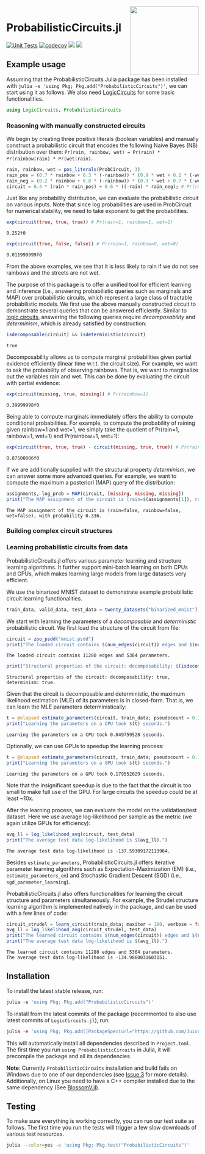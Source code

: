 <img align="right" width="180px" src="https://avatars.githubusercontent.com/u/58918144?s=200&v=4">

<!-- DO NOT EDIT README.md directly, instead edit docs/README.jl and generate the markdown-->

# Probabilistic<wbr>Circuits<wbr>.jl

[![Unit Tests](https://github.com/Juice-jl/ProbabilisticCircuits.jl/workflows/Unit%20Tests/badge.svg)](https://github.com/Juice-jl/ProbabilisticCircuits.jl/actions?query=workflow%3A%22Unit+Tests%22+branch%3Amaster)  [![codecov](https://codecov.io/gh/Juice-jl/ProbabilisticCircuits.jl/branch/master/graph/badge.svg)](https://codecov.io/gh/Juice-jl/ProbabilisticCircuits.jl) [![](https://img.shields.io/badge/docs-stable-green.svg)](https://juice-jl.github.io/ProbabilisticCircuits.jl/stable) [![](https://img.shields.io/badge/docs-dev-blue.svg)](https://juice-jl.github.io/ProbabilisticCircuits.jl/dev)

## Example usage


Assuming that the ProbabilisticCircuits Julia package has been installed with `julia -e 'using Pkg; Pkg.add("ProbabilisticCircuits")'`, we can start using it as follows. We also need [LogicCircuits](https://github.com/Juice-jl/LogicCircuits.jl) for some basic functionalities.

```julia
using LogicCircuits, ProbabilisticCircuits
```

### Reasoning with manually constructed circuits

We begin by creating three positive literals (boolean variables) and manually construct a probabilistic circuit that encodes the following Naive Bayes (NB) distribution over them: `Pr(rain, rainbow, wet) = Pr(rain) * Pr(rainbow|rain) * Pr(wet|rain)`.

```julia
rain, rainbow, wet = pos_literals(ProbCircuit, 3)
rain_pos = (0.7 * rainbow + 0.3 * (-rainbow)) * (0.9 * wet + 0.1 * (-wet)) # Pr(rainbow|rain=1) * Pr(wet|rain=1)
rain_neg = (0.2 * rainbow + 0.8 * (-rainbow)) * (0.3 * wet + 0.7 * (-wet)) # Pr(rainbow|rain=0) * Pr(wet|rain=0)
circuit = 0.4 * (rain * rain_pos) + 0.6 * ((-rain) * rain_neg); # Pr(rain, rainbow, wet)
```

Just like any probability distribution, we can evaluate the probabilistic circuit on various inputs. Note that since log probabilities are used in ProbCircuit for numerical stability, we need to take exponent to get the probabilities.

```julia
exp(circuit(true, true, true)) # Pr(rain=1, rainbow=1, wet=1)
```

```
0.252f0
```

```julia
exp(circuit(true, false, false)) # Pr(rain=1, rainbow=0, wet=0)
```

```
0.011999999f0
```

From the above examples, we see that it is less likely to rain if we do not see rainbows and the streets are not wet.

The purpose of this package is to offer a unified tool for efficient learning and inference (i.e., answering probabilistic queries such as marginals and MAP) over probabilistic circuits, which represent a large class of tractable probabilistic models. We first use the above manually constructed circuit to demonstrate several queries that can be answered efficiently. Similar to [logic circuits](https://github.com/Juice-jl/LogicCircuits.jl), answering the following queries require *decomposability* and *determinism*, which is already satisfied by construction:

```julia
isdecomposable(circuit) && isdeterministic(circuit)
```

```
true
```

Decomposability allows us to compute marginal probabilities given partial evidence efficiently (linear time w.r.t. the circuit size). For example, we want to ask the probability of observing rainbows. That is, we want to marginalize out the variables rain and wet. This can be done by evaluating the circuit with partial evidence:

```julia
exp(circuit(missing, true, missing)) # Pr(rainbow=1)
```

```
0.39999998f0
```

Being able to compute marginals immediately offers the ability to compute conditional probabilities. For example, to compute the probability of raining given rainbow=1 and wet=1, we simply take the quotient of Pr(rain=1, rainbow=1, wet=1) and Pr(rainbow=1, wet=1):

```julia
exp(circuit(true, true, true) - circuit(missing, true, true)) # Pr(rain=1|rainbow=1, wet=1)
```

```
0.87500006f0
```

If we are additionally supplied with the structural property *determinism*, we can answer some more advanced queries. For example, we want to compute the maximum a posteriori (MAP) query of the distribution:

```julia
assignments, log_prob = MAP(circuit, [missing, missing, missing])
print("The MAP assignment of the circuit is (rain=$(assignments[1]), rainbow=$(assignments[2]), wet=$(assignments[3])), with probability $(exp(log_prob)).")
```

```
The MAP assignment of the circuit is (rain=false, rainbow=false, wet=false), with probability 0.336.
```

### Building complex circuit structures

### Learning probabilistic circuits from data

ProbabilisticCircuits.jl offers various parameter learning and structure learning algorithms. It further support mini-batch learning on both CPUs and GPUs, which makes learning large models from large datasets very efficient.

We use the binarized MNIST dataset to demonstrate example probabilistic circuit learning functionalities.

```julia
train_data, valid_data, test_data = twenty_datasets("binarized_mnist");
```

We start with learning the parameters of a *decomposable* and *deterministic* probabilistic circuit. We first load the structure of the circuit from file:

```julia
circuit = zoo_psdd("mnist.psdd")
print("The loaded circuit contains $(num_edges(circuit)) edges and $(num_parameters(circuit)) parameters.")
```

```
The loaded circuit contains 11280 edges and 5364 parameters.
```

```julia
print("Structural properties of the circuit: decomposability: $(isdecomposable(circuit)), determinism: $(isdeterministic(circuit)).")
```

```
Structural properties of the circuit: decomposability: true, determinism: true.
```

Given that the circuit is decomposable and deterministic, the maximum likelihood estimation (MLE) of its parameters is in closed-form. That is, we can learn the MLE parameters deterministically:

```julia
t = @elapsed estimate_parameters(circuit, train_data; pseudocount = 0.1)
print("Learning the parameters on a CPU took $(t) seconds.")
```

```
Learning the parameters on a CPU took 0.049759528 seconds.
```

Optionally, we can use GPUs to speedup the learning process:

```julia
t = @elapsed estimate_parameters(circuit, train_data; pseudocount = 0.1, use_gpu = true)
print("Learning the parameters on a GPU took $(t) seconds.")
```

```
Learning the parameters on a GPU took 0.179552029 seconds.
```

Note that the insignificant speedup is due to the fact that the circuit is too small to make full use of the GPU. For large circuits the speedup could be at least ~10x.

After the learning process, we can evaluate the model on the validation/test dataset. Here we use average log-likelihood per sample as the metric (we again utilize GPUs for efficiency):

```julia
avg_ll = log_likelihood_avg(circuit, test_data)
print("The average test data log-likelihood is $(avg_ll).")
```

```
The average test data log-likelihood is -137.59309172113964.
```

Besides `estimate_parameters`, ProbabilisticCircuits.jl offers iterative parameter learning algorithms such as Expectation-Maximization (EM) (i.e., `estimate_parameters_em`) and Stochastic Gradient Descent (SGD) (i.e., `sgd_parameter_learning`).

ProbabilisticCircuits.jl also offers functionalities for learning the circuit structure and parameters simultaneously. For example, the Strudel structure learning algorithm is implemented natively in the package, and can be used with a few lines of code:

```julia
circuit_strudel = learn_circuit(train_data; maxiter = 100, verbose = false)
avg_ll = log_likelihood_avg(circuit_strudel, test_data)
print("The learned circuit contains $(num_edges(circuit)) edges and $(num_parameters(circuit)) parameters.\n")
print("The average test data log-likelihood is $(avg_ll).")
```

```
The learned circuit contains 11280 edges and 5364 parameters.
The average test data log-likelihood is -134.9860031603151.
```

## Installation

To install the latest stable release, run:

```julia
julia -e 'using Pkg; Pkg.add("ProbabilisticCircuits")'
```

To install from the latest commits of the package (recommented to also use latest commits of `LogicCircuits.jl`), run:

```julia
julia -e 'using Pkg; Pkg.add([PackageSpec(url="https://github.com/Juice-jl/LogicCircuits.jl.git"),PackageSpec(url="https://github.com/Juice-jl/ProbabilisticCircuits.jl.git")])'
```

This will automatically install all dependencies described in `Project.toml`.
The first time you run `using ProbabilisticCircuits` in Julia, it will precompile the package and all its dependencies.

**Note**: Currently `ProbabilisticCircuits` installation and build fails on Windows due to one of our dependencies (see [Issue 3](https://github.com/Juice-jl/ProbabilisticCircuits.jl/issues/3) for more details). Additionally, on Linux you need to have a C++ compiler installed due to the same dependency (See [BlossomV.jl](https://github.com/mlewe/BlossomV.jl)).

## Testing

To make sure everything is working correctly, you can run our test suite as follows. The first time you run the tests will trigger a few slow downloads of various test resources.

```bash
julia --color=yes -e 'using Pkg; Pkg.test("ProbabilisticCircuits")'
```

